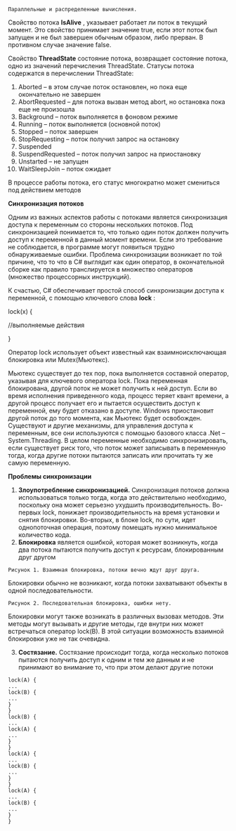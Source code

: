 ```
Параллельные и распределенные вычисления.
```
Свойство потока **IsAlive** , указывает работает ли поток в текущий момент. Это свойство принимает
значение true, если этот поток был запущен и не был завершен обычным образом, либо прерван.
В противном случае значение false.

Свойство **ThreadState** состояние потока, возвращает состояние потока, одно из значений
перечисления ThreadState. Статусы потока содержатся в перечислении ThreadState:

1. Aborted – в этом случае поток остановлен, но пока еще окончательно не завершен
2. AbortRequested – для потока вызван метод abort, но остановка пока еще не произошла
3. Background – поток выполняется в фоновом режиме
4. Running – поток выполняется (основной поток)
5. Stopped – поток завершен
6. StopRequesting – поток получил запрос на остановку
7. Suspended
8. SuspendRequested – поток получил запрос на приостановку
9. Unstarted – не запущен
10. WaitSleepJoin – поток ожидает

В процессе работы потока, его статус многократно может смениться под действием методов

**Синхронизация потоков**

Одним из важных аспектов работы с потоками является синхронизация доступа к переменным со
стороны нескольких потоков. Под синхронизацией понимается то, что только один поток должен
получить доступ к переменной в данный момент времени. Если это требование не соблюдается, в
программе могут появиться трудно обнаруживаемые ошибки. Проблема синхронизации
возникает по той причине, что то что в C# выглядит как один оператор, в окончательной сборке
как правило транслируется в множество операторов (множество процессорных инструкций).

К счастью, C# обеспечивает простой способ синхронизации доступа к переменной, с помощью
ключевого слова **lock** :

lock(x) {

//выполняемые действия

}

Оператор lock использует объект известный как взаимноисключающая блокировка или
Mutex(Мьютекс).

Мьютекс существует до тех пор, пока выполняется составной оператор, указывая для ключевого
оператора lock. Пока переменная блокирована, другой поток не может получить к ней доступ.
Если во время исполнения приведенного кода, процесс теряет квант времени, а другой процесс
получает его и пытается осуществить доступ к переменной, ему будет отказано в доступе.
Windows приостановит другой поток до того момента, как Мьютекс будет освобожден.
Существуют и другие механизмы, для управления доступа к переменным, все они используются с
помощью базового класса .Net – System.Threading. В целом переменные необходимо
синхронизировать, если существует риск того, что поток может записывать в переменную тогда,
когда другие потоки пытаются записать или прочитать ту же самую переменную.

**Проблемы синхронизации**


1. **Злоупотребление синхронизацией.** Синхронизация потоков должна использоваться
    только тогда, когда это действительно необходимо, поскольку она может серьезно
    ухудшить производительность. Во-первых lock, понижает производительность на время
    установки и снятия блокировки. Во-вторых, в блоке lock, по сути, идет однопоточная
    операция, поэтому помещать нужно минимальное количество кода.
2. **Блокировка** является ошибкой, которая может возникнуть, когда два потока пытаются
    получить доступ к ресурсам, блокированным друг другом

```
Рисунок 1. Взаимная блокировка, потоки вечно ждут друг друга.
```
Блокировки обычно не возникают, когда потоки захватывают объекты в одной
последовательности.

```
Рисунок 2. Последовательная блокировка, ошибки нету.
```
Блокировки могут также возникать в различных вызовах методов. Эти методы могут вызывать и
другие методы, где внутри них может встречаться оператор lock(B). В этой ситуации возможность
взаимной блокировки уже не так очевидна.

3. **Состязание.** Состязание происходит тогда, когда несколько потоков пытаются получить
    доступ к одним и тем же данным и не принимают во внимание то, что при этом делают
    другие потоки

```
lock(A) {
...
lock(B) {
...
}
}
lock(B) {
...
lock(A) {
...
}
}
lock(A) {
...
lock(B) {
...
}
}
lock(A) {
...
lock(B) {
...
}
}
```

